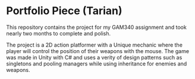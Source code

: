 # Portfolio Piece (Tarian)

This repository contains the project for my GAM340 assignment and took nearly two months to complete and polish. 

The project is a 2D action platformer with a Unique mechanic where the player will control the position of their weapons with the mouse. The game was made in Unity with C# and uses a verity of design patterns such as singletons and pooling managers while using inheritance for enemies and weapons.

